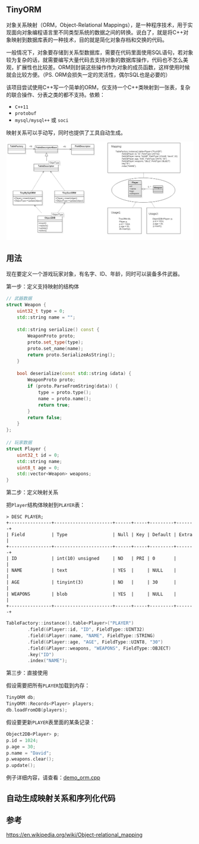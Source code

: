 TinyORM
--------------------

对象关系映射（ORM，Object-Relational Mappings），是一种程序技术，用于实现面向对象编程语言里不同类型系统的数据之间的转换。说白了，就是将C++对象映射到数据库表的一种技术，目的就是简化对象存档和交换的代码。

一般情况下，对象要存储到关系型数据库，需要在代码里面使用SQL语句，若对象较为复杂的话，就需要编写大量代码去支持对象的数据库操作，代码也不怎么美观，扩展性也比较差。ORM则封装这些操作作为对象的成员函数，这样使用时候就会比较方便。（PS. ORM会损失一定的灵活性，偶尔SQL也是必要的）


该项目尝试使用C++写一个简单的ORM，仅支持一个C++类映射到一张表，复杂的联合操作、分表之类的都不支持。依赖：
 
 - `C++11`
 - `protobuf`
 - `mysql/mysql++` 或 `soci`
 
 映射关系可以手动写，同时也提供了工具自动生成。
 
  ![TinyORM](./docs/tinyorm.png)

## 用法

现在要定义一个游戏玩家对象，有名字、ID、年龄，同时可以装备多件武器。

第一步：定义支持映射的结构体

```c++
// 武器数据
struct Weapon {
    uint32_t type = 0;
    std::string name = "";

    std::string serialize() const {
        WeaponProto proto;
        proto.set_type(type);
        proto.set_name(name);
        return proto.SerializeAsString();
    }

    bool deserialize(const std::string &data) {
        WeaponProto proto;
        if (proto.ParseFromString(data)) {
            type = proto.type();
            name = proto.name();
            return true;
        }
        return false;
    }
};

// 玩家数据
struct Player {
    uint32_t id = 0;
    std::string name;
    uint8_t age = 0;
    std::vector<Weapon> weapons;
}
```

第二步：定义映射关系

把`Player`结构体映射到`PLAYER`表：

```
> DESC PLAYER;
+----------------+----------------------+------+-----+---------+-------+
| Field          | Type                 | Null | Key | Default | Extra |
+----------------+----------------------+------+-----+---------+-------+
| ID             | int(10) unsigned     | NO   | PRI | 0       |       |
| NAME           | text                 | YES  |     | NULL    |       |
| AGE            | tinyint(3)           | NO   |     | 30      |       |
| WEAPONS        | blob                 | YES  |     | NULL    |       |
+----------------+----------------------+------+-----+---------+-------+
```

```c++
TableFactory::instance().table<Player>("PLAYER")
        .field(&Player::id, "ID", FieldType::UINT32)
        .field(&Player::name, "NAME", FieldType::STRING)
        .field(&Player::age, "AGE", FieldType::UINT8, "30")
        .field(&Player::weapons, "WEAPONS", FieldType::OBJECT)
        .key("ID")
        .index("NAME");

```

第三步：直接使用

假设需要把所有`PLAYER`加载到内存：

```c++
TinyORM db;
TinyORM::Records<Player> players;
db.loadFromDB(players);
```

假设要更新`PLAYER`表里面的某条记录：

```c++
Object2DB<Player> p;
p.id = 1024;
p.age = 30;
p.name = "David";
p.weapons.clear();
p.update();
```

例子详细内容，请查看：[demo_orm.cpp](./example/demo_orm.cpp)


## 自动生成映射关系和序列化代码


 
## 参考
 
 https://en.wikipedia.org/wiki/Object-relational_mapping
 
 